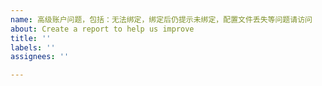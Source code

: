 ```yaml
---
name: 高级账户问题，包括：无法绑定，绑定后仍提示未绑定，配置文件丢失等问题请访问
about: Create a report to help us improve
title: ''
labels: ''
assignees: ''

---
```


<!--
反馈前请确保已阅读
反馈前请确保已阅读
反馈前请确保已阅读

- 如果绑定后仍旧提示需要绑定高级帐号，请前往 https://github.com/Kenshin/simpread/issues/908 并查看 **问题 1和2** 的解决方案

- 如果在新的电脑上重新绑定出现错误，请前往 https://github.com/Kenshin/simpread/issues/908 并查看 **问题 3和4** 的解决方案

- 如果想询问同步问题，，请前往 https://github.com/Kenshin/simpread/issues/908 并查看 **问题 3和4** 的解决方案

- 如果因为配置文件遗失导致无法重新绑定高级账户，**请发送邮件到** kenshin@ksria.com 并附上你的 License 与购买凭证

-->
